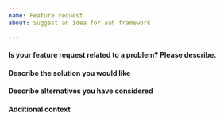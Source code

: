 ```yaml
---
name: Feature request
about: Suggest an idea for aah framework

---
```


#### Is your feature request related to a problem? Please describe.
<!-- A clear and concise description of what the problem is. Example: I'm facing an issue when [...] -->

#### Describe the solution you would like
<!-- A clear and concise description of what you want to happen. -->

#### Describe alternatives you have considered
<!-- A clear and concise description of any alternative solutions or features you have considered. -->

#### Additional context
<!-- Add any other context or screenshots about the feature request. -->
